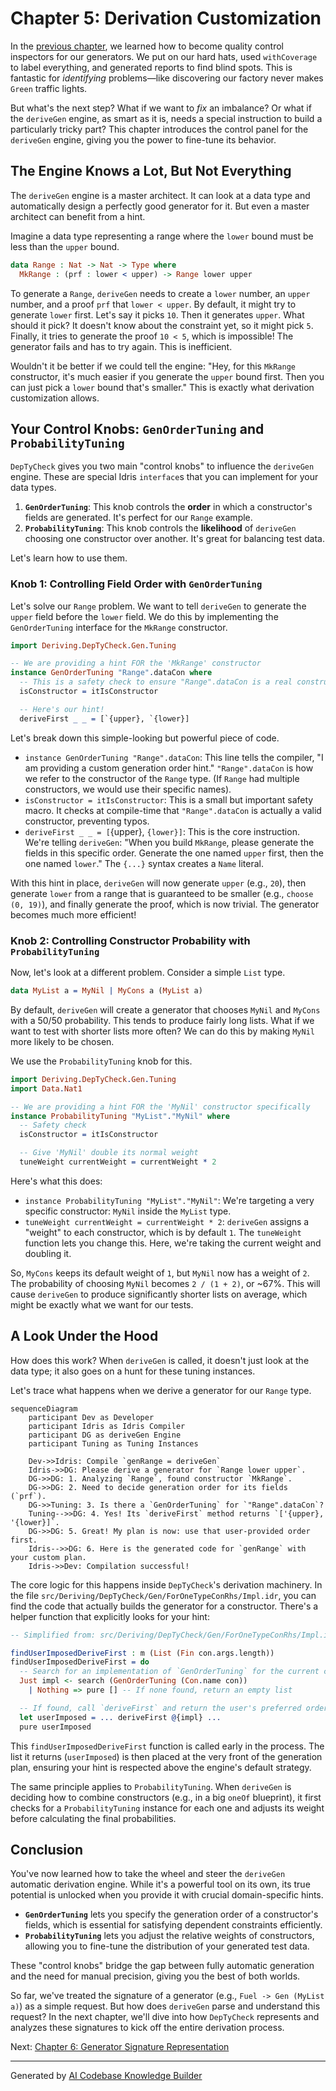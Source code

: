 # Chapter 5: Derivation Customization

In the [previous chapter](04_generator_labeling___coverage_analysis_.md), we learned how to become quality control inspectors for our generators. We put on our hard hats, used `withCoverage` to label everything, and generated reports to find blind spots. This is fantastic for *identifying* problems—like discovering our factory never makes `Green` traffic lights.

But what's the next step? What if we want to *fix* an imbalance? Or what if the `deriveGen` engine, as smart as it is, needs a special instruction to build a particularly tricky part? This chapter introduces the control panel for the `deriveGen` engine, giving you the power to fine-tune its behavior.

## The Engine Knows a Lot, But Not Everything

The `deriveGen` engine is a master architect. It can look at a data type and automatically design a perfectly good generator for it. But even a master architect can benefit from a hint.

Imagine a data type representing a range where the `lower` bound must be less than the `upper` bound.

```idris
data Range : Nat -> Nat -> Type where
  MkRange : (prf : lower < upper) -> Range lower upper
```

To generate a `Range`, `deriveGen` needs to create a `lower` number, an `upper` number, and a proof `prf` that `lower < upper`. By default, it might try to generate `lower` first. Let's say it picks `10`. Then it generates `upper`. What should it pick? It doesn't know about the constraint yet, so it might pick `5`. Finally, it tries to generate the proof `10 < 5`, which is impossible! The generator fails and has to try again. This is inefficient.

Wouldn't it be better if we could tell the engine: "Hey, for this `MkRange` constructor, it's much easier if you generate the `upper` bound first. Then you can just pick a `lower` bound that's smaller." This is exactly what derivation customization allows.

## Your Control Knobs: `GenOrderTuning` and `ProbabilityTuning`

`DepTyCheck` gives you two main "control knobs" to influence the `deriveGen` engine. These are special Idris `interface`s that you can implement for your data types.

1.  **`GenOrderTuning`**: This knob controls the **order** in which a constructor's fields are generated. It's perfect for our `Range` example.
2.  **`ProbabilityTuning`**: This knob controls the **likelihood** of `deriveGen` choosing one constructor over another. It's great for balancing test data.

Let's learn how to use them.

### Knob 1: Controlling Field Order with `GenOrderTuning`

Let's solve our `Range` problem. We want to tell `deriveGen` to generate the `upper` field before the `lower` field. We do this by implementing the `GenOrderTuning` interface for the `MkRange` constructor.

```idris
import Deriving.DepTyCheck.Gen.Tuning

-- We are providing a hint FOR the 'MkRange' constructor
instance GenOrderTuning "Range".dataCon where
  -- This is a safety check to ensure "Range".dataCon is a real constructor
  isConstructor = itIsConstructor

  -- Here's our hint!
  deriveFirst _ _ = [`{upper}, `{lower}]
```

Let's break down this simple-looking but powerful piece of code.

*   `instance GenOrderTuning "Range".dataCon`: This line tells the compiler, "I am providing a custom generation order hint." `"Range".dataCon` is how we refer to the constructor of the `Range` type. (If `Range` had multiple constructors, we would use their specific names).
*   `isConstructor = itIsConstructor`: This is a small but important safety macro. It checks at compile-time that `"Range".dataCon` is actually a valid constructor, preventing typos.
*   `deriveFirst _ _ = [`{upper}, `{lower}]`: This is the core instruction. We're telling `deriveGen`: "When you build `MkRange`, please generate the fields in this specific order. Generate the one named `upper` first, then the one named `lower`." The `{...}` syntax creates a `Name` literal.

With this hint in place, `deriveGen` will now generate `upper` (e.g., `20`), then generate `lower` from a range that is guaranteed to be smaller (e.g., `choose (0, 19)`), and finally generate the proof, which is now trivial. The generator becomes much more efficient!

### Knob 2: Controlling Constructor Probability with `ProbabilityTuning`

Now, let's look at a different problem. Consider a simple `List` type.

```idris
data MyList a = MyNil | MyCons a (MyList a)
```

By default, `deriveGen` will create a generator that chooses `MyNil` and `MyCons` with a 50/50 probability. This tends to produce fairly long lists. What if we want to test with shorter lists more often? We can do this by making `MyNil` more likely to be chosen.

We use the `ProbabilityTuning` knob for this.

```idris
import Deriving.DepTyCheck.Gen.Tuning
import Data.Nat1

-- We are providing a hint FOR the 'MyNil' constructor specifically
instance ProbabilityTuning "MyList"."MyNil" where
  -- Safety check
  isConstructor = itIsConstructor

  -- Give 'MyNil' double its normal weight
  tuneWeight currentWeight = currentWeight * 2
```

Here's what this does:

*   `instance ProbabilityTuning "MyList"."MyNil"`: We're targeting a very specific constructor: `MyNil` inside the `MyList` type.
*   `tuneWeight currentWeight = currentWeight * 2`: `deriveGen` assigns a "weight" to each constructor, which is by default `1`. The `tuneWeight` function lets you change this. Here, we're taking the current weight and doubling it.

So, `MyCons` keeps its default weight of `1`, but `MyNil` now has a weight of `2`. The probability of choosing `MyNil` becomes `2 / (1 + 2)`, or ~67%. This will cause `deriveGen` to produce significantly shorter lists on average, which might be exactly what we want for our tests.

## A Look Under the Hood

How does this work? When `deriveGen` is called, it doesn't just look at the data type; it also goes on a hunt for these tuning instances.

Let's trace what happens when we derive a generator for our `Range` type.

```mermaid
sequenceDiagram
    participant Dev as Developer
    participant Idris as Idris Compiler
    participant DG as deriveGen Engine
    participant Tuning as Tuning Instances

    Dev->>Idris: Compile `genRange = deriveGen`
    Idris->>DG: Please derive a generator for `Range lower upper`.
    DG->>DG: 1. Analyzing `Range`, found constructor `MkRange`.
    DG->>DG: 2. Need to decide generation order for its fields (`prf`).
    DG->>Tuning: 3. Is there a `GenOrderTuning` for `"Range".dataCon`?
    Tuning-->>DG: 4. Yes! Its `deriveFirst` method returns `['{upper}, '{lower}]`.
    DG->>DG: 5. Great! My plan is now: use that user-provided order first.
    Idris-->>DG: 6. Here is the generated code for `genRange` with your custom plan.
    Idris->>Dev: Compilation successful!
```

The core logic for this happens inside `DepTyCheck`'s derivation machinery. In the file `src/Deriving/DepTyCheck/Gen/ForOneTypeConRhs/Impl.idr`, you can find the code that actually builds the generator for a constructor. There's a helper function that explicitly looks for your hint:

```idris
-- Simplified from: src/Deriving/DepTyCheck/Gen/ForOneTypeConRhs/Impl.idr

findUserImposedDeriveFirst : m (List (Fin con.args.length))
findUserImposedDeriveFirst = do
  -- Search for an implementation of `GenOrderTuning` for the current constructor
  Just impl <- search (GenOrderTuning (Con.name con))
    | Nothing => pure [] -- If none found, return an empty list

  -- If found, call `deriveFirst` and return the user's preferred order
  let userImposed = ... deriveFirst @{impl} ...
  pure userImposed
```
This `findUserImposedDeriveFirst` function is called early in the process. The list it returns (`userImposed`) is then placed at the very front of the generation plan, ensuring your hint is respected above the engine's default strategy.

The same principle applies to `ProbabilityTuning`. When `deriveGen` is deciding how to combine constructors (e.g., in a big `oneOf` blueprint), it first checks for a `ProbabilityTuning` instance for each one and adjusts its weight before calculating the final probabilities.

## Conclusion

You've now learned how to take the wheel and steer the `deriveGen` automatic derivation engine. While it's a powerful tool on its own, its true potential is unlocked when you provide it with crucial domain-specific hints.

-   **`GenOrderTuning`** lets you specify the generation order of a constructor's fields, which is essential for satisfying dependent constraints efficiently.
-   **`ProbabilityTuning`** lets you adjust the relative weights of constructors, allowing you to fine-tune the distribution of your generated test data.

These "control knobs" bridge the gap between fully automatic generation and the need for manual precision, giving you the best of both worlds.

So far, we've treated the signature of a generator (e.g., `Fuel -> Gen (MyList a)`) as a simple request. But how does `deriveGen` parse and understand this request? In the next chapter, we'll dive into how `DepTyCheck` represents and analyzes these signatures to kick off the entire derivation process.

Next: [Chapter 6: Generator Signature Representation](06_generator_signature_representation_.md)

---

Generated by [AI Codebase Knowledge Builder](https://github.com/The-Pocket/Tutorial-Codebase-Knowledge)